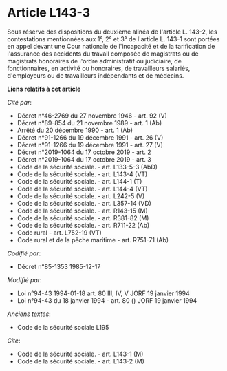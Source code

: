 # Article L143-3

Sous réserve des dispositions du deuxième alinéa de l'article L. 143-2, les contestations mentionnées aux 1°, 2° et 3° de
l'article L. 143-1 sont portées en appel devant une Cour nationale de l'incapacité et de la tarification de l'assurance des
accidents du travail composée de magistrats ou de magistrats honoraires de l'ordre administratif ou judiciaire, de
fonctionnaires, en activité ou honoraires, de travailleurs salariés, d'employeurs ou de travailleurs indépendants et de
médecins.

**Liens relatifs à cet article**

_Cité par_:

  - Décret n°46-2769 du 27 novembre 1946 - art. 92 (V)
  - Décret n°89-854 du 21 novembre 1989 - art. 1 (Ab)
  - Arrêté du 20 décembre 1990 - art. 1 (Ab)
  - Décret n°91-1266 du 19 décembre 1991 - art. 26 (V)
  - Décret n°91-1266 du 19 décembre 1991 - art. 27 (V)
  - Décret n°2019-1064 du 17 octobre 2019 - art. 2
  - Décret n°2019-1064 du 17 octobre 2019 - art. 3
  - Code de la sécurité sociale. - art. L133-5-3 (AbD)
  - Code de la sécurité sociale. - art. L143-4 (VT)
  - Code de la sécurité sociale. - art. L144-1 (T)
  - Code de la sécurité sociale. - art. L144-4 (VT)
  - Code de la sécurité sociale. - art. L242-5 (V)
  - Code de la sécurité sociale. - art. L357-14 (VD)
  - Code de la sécurité sociale. - art. R143-15 (M)
  - Code de la sécurité sociale. - art. R381-82 (M)
  - Code de la sécurité sociale. - art. R711-22 (Ab)
  - Code rural - art. L752-19 (VT)
  - Code rural et de la pêche maritime - art. R751-71 (Ab)

_Codifié par_:

  - Décret n°85-1353 1985-12-17

_Modifié par_:

  - Loi n°94-43 1994-01-18 art. 80 III, IV, V JORF 19 janvier 1994
  - Loi n°94-43 du 18 janvier 1994 - art. 80 () JORF 19 janvier 1994

_Anciens textes_:

  - Code de la sécurité sociale L195

_Cite_:

  - Code de la sécurité sociale. - art. L143-1 (M)
  - Code de la sécurité sociale. - art. L143-2 (M)
